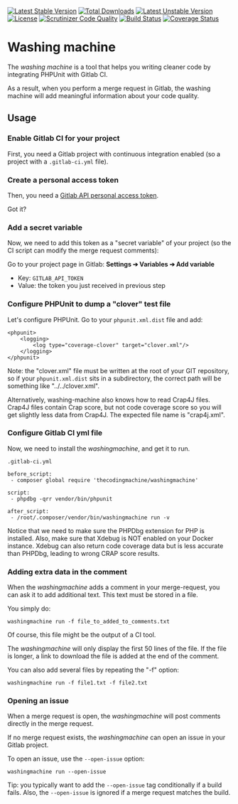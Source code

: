 [![Latest Stable Version](https://poser.pugx.org/thecodingmachine/washingmachine/v/stable)](https://packagist.org/packages/thecodingmachine/washingmachine)
[![Total Downloads](https://poser.pugx.org/thecodingmachine/washingmachine/downloads)](https://packagist.org/packages/thecodingmachine/washingmachine)
[![Latest Unstable Version](https://poser.pugx.org/thecodingmachine/washingmachine/v/unstable)](https://packagist.org/packages/thecodingmachine/washingmachine)
[![License](https://poser.pugx.org/thecodingmachine/washingmachine/license)](https://packagist.org/packages/thecodingmachine/washingmachine)
[![Scrutinizer Code Quality](https://scrutinizer-ci.com/g/thecodingmachine/washingmachine/badges/quality-score.png?b=1.2)](https://scrutinizer-ci.com/g/thecodingmachine/washingmachine/?branch=1.2)
[![Build Status](https://travis-ci.org/thecodingmachine/washingmachine.svg?branch=1.2)](https://travis-ci.org/thecodingmachine/washingmachine)
[![Coverage Status](https://coveralls.io/repos/thecodingmachine/washingmachine/badge.svg?branch=1.2&service=github)](https://coveralls.io/github/thecodingmachine/washingmachine?branch=1.2)


# Washing machine

The *washing machine* is a tool that helps you writing cleaner code by integrating PHPUnit with Gitlab CI.

As a result, when you perform a merge request in Gitlab, the washing machine will add meaningful information about your code quality.

## Usage

### Enable Gitlab CI for your project

First, you need a Gitlab project with continuous integration enabled (so a project with a `.gitlab-ci.yml` file).

### Create a personal access token

Then, you need a [Gitlab API personal access token](https://docs.gitlab.com/ce/api/README.html#personal-access-tokens).

Got it?

### Add a secret variable

Now, we need to add this token as a "secret variable" of your project (so the CI script can modify the merge request comments):

Go to your project page in Gitlab: **Settings ➔ Variables ➔ Add variable**

- Key: `GITLAB_API_TOKEN`
- Value: the token you just received in previous step

### Configure PHPUnit to dump a "clover" test file


Let's configure PHPUnit. Go to your `phpunit.xml.dist` file and add:

```
<phpunit>
    <logging>
        <log type="coverage-clover" target="clover.xml"/>
    </logging>
</phpunit>
```

Note: the "clover.xml" file must be written at the root of your GIT repository, so if your `phpunit.xml.dist` sits in a subdirectory, the correct path will be something like "../../clover.xml".

Alternatively, washing-machine also knows how to read Crap4J files. Crap4J files contain Crap score, but not code coverage score so you will get slightly less data from Crap4J. The expected file name is "crap4j.xml".

### Configure Gitlab CI yml file

Now, we need to install the *washingmachine*, and get it to run.

`.gitlab-ci.yml`
```
before_script:
 - composer global require 'thecodingmachine/washingmachine'
 
script:
 - phpdbg -qrr vendor/bin/phpunit
 
after_script:
 - /root/.composer/vendor/bin/washingmachine run -v
```

Notice that we need to make sure the PHPDbg extension for PHP is installed. Also, make sure that Xdebug is NOT enabled on your Docker instance. Xdebug can also return code coverage data but is less accurate than PHPDbg, leading to wrong CRAP score results.

### Adding extra data in the comment

When the *washingmachine* adds a comment in your merge-request, you can ask it to add additional text.
This text must be stored in a file.

You simply do:

```
washingmachine run -f file_to_added_to_comments.txt
```

Of course, this file might be the output of a CI tool.

The *washingmachine* will only display the first 50 lines of the file. If the file is longer, a link to download the file is added at the end of the comment.

You can also add several files by repeating the "-f" option:

```
washingmachine run -f file1.txt -f file2.txt
```

### Opening an issue

When a merge request is open, the *washingmachine* will post comments directly in the merge request.

If no merge request exists, the *washingmachine* can open an issue in your Gitlab project.

To open an issue, use the `--open-issue` option:

```
washingmachine run --open-issue
```

Tip: you typically want to add the `--open-issue` tag conditionally if a build fails. Also, the `--open-issue` is ignored if a merge request matches the build.
